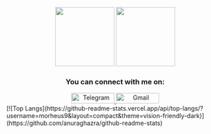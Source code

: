 <div align=center> 
    <img height="137px" src="https://github-readme-stats.vercel.app/api?username=morheus9&hide_title=true&hide_border=true&show_icons=true&include_all_commits=true&count_private=true&line_height=21&theme=react" />
    <img height="137px" src="https://github-readme-stats.vercel.app/api/top-langs/?username=morheus9&hide=html&hide_title=false&hide_border=true&layout=compact&langs_count=6&theme=react&card_width=382px" />
</div>
<div align=center>
    <h3><b>You can connect with me on:</b></h3>
    <a href="https://t.me/half_liter_frog">
        <img width="100" height="24px" src="https://img.shields.io/badge/Telegram-2CA5E0?style=for-the-badge&logo=telegram&logoColor=white" alt="Telegram">
    </a>
    <a href="mailto:nodegopher@gmail.com">
        <img width="100" height="24px" src="https://img.shields.io/badge/Gmail-D14836?style=for-the-badge&logo=gmail&logoColor=white" alt="Gmail">
    </a>
</div>
[![Top Langs](https://github-readme-stats.vercel.app/api/top-langs/?username=morheus9&layout=compact&theme=vision-friendly-dark)](https://github.com/anuraghazra/github-readme-stats)
